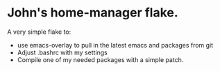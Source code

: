 # John's home-manager flake.
A very simple flake to:
- use emacs-overlay to pull in the latest emacs and packages from git
- Adjust .bashrc with my settings
- Compile one of my needed packages with a simple patch.
